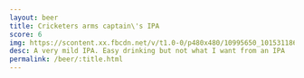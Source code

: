 ```yaml
---
layout: beer
title: Cricketers arms captain\'s IPA
score: 6
img: https://scontent.xx.fbcdn.net/v/t1.0-0/p480x480/10995650_10153118627158745_3441161072765169256_n.jpg?oh=661c4a304bdcba8ce111e15a8e999866&oe=58D58496
desc: A very mild IPA. Easy drinking but not what I want from an IPA
permalink: /beer/:title.html
---
```

